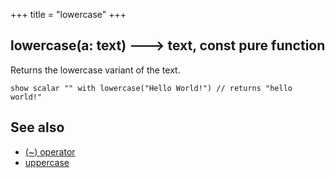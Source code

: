 +++
title = "lowercase"
+++

## lowercase(a: text) 🡒 text, const pure function

Returns the lowercase variant of the text.

```envision
show scalar "" with lowercase("Hello World!") // returns "hello world!"
```

## See also

* [(~) operator](../../_/tilde/)
* [uppercase](../../stu/uppercase/)
